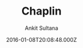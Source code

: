 ---
title: Chaplin
github: https://github.com/ankitsultana/Chaplin
demo: https://ankitsultana.com/Chaplin/
author: Ankit Sultana
ssg:
  - Jekyll
cms:
  - No Cms
date: 2016-01-08T20:08:48.000Z
description: A minimalistic, single column theme for Jekyll
stale: true
draft: true
---